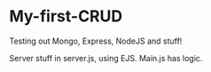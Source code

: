 # My-first-CRUD
Testing out Mongo, Express, NodeJS and stuff!

Server stuff in server.js,
using EJS. Main.js has logic.

